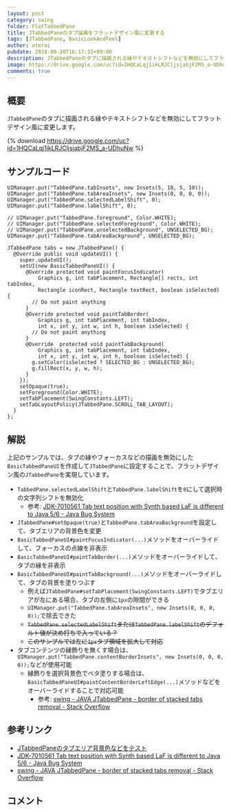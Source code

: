 ```yaml
---
layout: post
category: swing
folder: FlatTabbedPane
title: JTabbedPaneのタブ描画をフラットデザイン風に変更する
tags: [JTabbedPane, BasicLookAndFeel]
author: aterai
pubdate: 2018-08-20T16:17:33+09:00
description: JTabbedPaneのタブに描画される縁やテキストシフトなどを無効にしてフラットデザイン風に変更します。
image: https://drive.google.com/uc?id=1HQCaLqj1ikLRJCljsjabjF2MS_a-UDhuNw
comments: true
---
```

## 概要
`JTabbedPane`のタブに描画される縁やテキストシフトなどを無効にしてフラットデザイン風に変更します。

{% download https://drive.google.com/uc?id=1HQCaLqj1ikLRJCljsjabjF2MS_a-UDhuNw %}

## サンプルコード
<pre class="prettyprint"><code>UIManager.put("TabbedPane.tabInsets", new Insets(5, 10, 5, 10));
UIManager.put("TabbedPane.tabAreaInsets", new Insets(0, 0, 0, 0));
UIManager.put("TabbedPane.selectedLabelShift", 0);
UIManager.put("TabbedPane.labelShift", 0);

// UIManager.put("TabbedPane.foreground", Color.WHITE);
// UIManager.put("TabbedPane.selectedForeground", Color.WHITE);
// UIManager.put("TabbedPane.unselectedBackground", UNSELECTED_BG);
UIManager.put("TabbedPane.tabAreaBackground", UNSELECTED_BG);

JTabbedPane tabs = new JTabbedPane() {
  @Override public void updateUI() {
    super.updateUI();
    setUI(new BasicTabbedPaneUI() {
      @Override protected void paintFocusIndicator(
          Graphics g, int tabPlacement, Rectangle[] rects, int tabIndex,
          Rectangle iconRect, Rectangle textRect, boolean isSelected) {
        // Do not paint anything
      }
      @Override protected void paintTabBorder(
          Graphics g, int tabPlacement, int tabIndex,
          int x, int y, int w, int h, boolean isSelected) {
        // Do not paint anything
      }
      @Override  protected void paintTabBackground(
          Graphics g, int tabPlacement, int tabIndex,
          int x, int y, int w, int h, boolean isSelected) {
        g.setColor(isSelected ? SELECTED_BG : UNSELECTED_BG);
        g.fillRect(x, y, w, h);
      }
    });
    setOpaque(true);
    setForeground(Color.WHITE);
    setTabPlacement(SwingConstants.LEFT);
    setTabLayoutPolicy(JTabbedPane.SCROLL_TAB_LAYOUT);
  }
};
</code></pre>

## 解説
上記のサンプルでは、タブの縁やフォーカスなどの描画を無効にした`BasicTabbedPaneUI`を作成して`JTabbedPane`に設定することで、フラットデザイン風の`JTabbedPane`を実現しています。

- `TabbedPane.selectedLabelShift`と`TabbedPane.labelShift`を`0`にして選択時の文字列シフトを無効化
    - 参考: [JDK-7010561 Tab text position with Synth based LaF is different to Java 5/6 - Java Bug System](https://bugs.openjdk.java.net/browse/JDK-7010561)
- `JTabbedPane#setOpaque(true)`と`TabbedPane.tabAreaBackground`を設定して、タブエリアの背景色を変更
- `BasicTabbedPaneUI#paintFocusIndicator(...)`メソッドをオーバーライドして、フォーカスの点線を非表示
- `BasicTabbedPaneUI#paintTabBorder(...)`メソッドをオーバーライドして、タブの縁を非表示
- `BasicTabbedPaneUI#paintTabBackground(...)`メソッドをオーバーライドして、タブの背景を塗りつぶす
    - 例えば`JTabbedPane#setTabPlacement(SwingConstants.LEFT)`でタブエリアが左にある場合、タブの左側に`1px`の隙間ができる
    - `UIManager.put("TabbedPane.tabAreaInsets", new Insets(0, 0, 0, 0));`で除去できた
    - ~~`TabbedPane.selectedLabelShift`または`TabbedPane.labelShift`のデフォルト値が決め打ちで入っている？~~
    - ~~このサンプルでは左に`1px`タブ領域を拡大して対応~~
- タブコンテンツの縁飾りを無くす場合は、`UIManager.put("TabbedPane.contentBorderInsets", new Insets(0, 0, 0, 0));`などが使用可能
    - 縁飾りを選択背景色でベタ塗りする場合は、`BasicTabbedPaneUI#paintContentBorderLeftEdge(...)`メソッドなどをオーバーライドすることで対応可能
        - 参考: [swing - JAVA JTabbedPane - border of stacked tabs removal - Stack Overflow](https://stackoverflow.com/questions/51944426/java-jtabbedpane-border-of-stacked-tabs-removal)

<!-- dummy comment line for breaking list -->

## 参考リンク
- [JTabbedPaneのタブエリア背景色などをテスト](https://ateraimemo.com/Swing/TabAreaBackground.html)
- [JDK-7010561 Tab text position with Synth based LaF is different to Java 5/6 - Java Bug System](https://bugs.openjdk.java.net/browse/JDK-7010561)
- [swing - JAVA JTabbedPane - border of stacked tabs removal - Stack Overflow](https://stackoverflow.com/questions/51944426/java-jtabbedpane-border-of-stacked-tabs-removal)

<!-- dummy comment line for breaking list -->

## コメント
